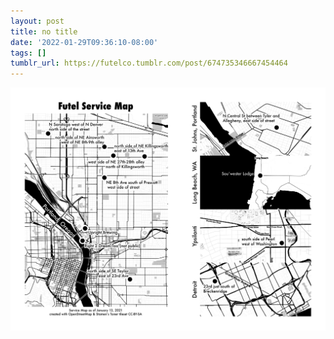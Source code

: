 ```yaml
---
layout: post
title: no title
date: '2022-01-29T09:36:10-08:00'
tags: []
tumblr_url: https://futelco.tumblr.com/post/674735346667454464
---
```

 ![](/images/blog/7d694f94dfd803d27d5d853d3712d52c5f389e8c.png)  

